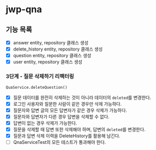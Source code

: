 # jwp-qna

## 기능 목록 
- [x] answer entity, repository 클래스 생성 
- [x] delete_history entity, repository 클래스 생성 
- [x] question entity, repository 클래스 생성 
- [x] user entity, repository 클래스 생성

### 3단계 - 질문 삭제하기 리팩터링
`QuaService.deleteQuestion()`

- [x] 질문 데이터를 완전히 삭제하는 것이 아니라 데이터의 `deleted`를 변경한다.
- [x] 로그인 사용자와 질문한 사람이 같은 경우만 삭제 가능하다. 
- [x] 질문자와 답변 글의 모든 답변자가 같은 경우 삭제가 가능하다.
- [x] 질문자와 답변자가 다른 경우 답변을 삭제할 수 없다.
- [x] 답변이 없는 경우 삭제가 가능한다. 
- [x] 질문을 삭제할 때 답변 또한 삭제해야 하며, 답변의 `deleted`를 변경한다.  
- [x] 질문과 답변 삭제 이력을 DeleteHistory를 활용해 남긴다. 
- [ ] QnaServiceTest의 모든 테스트가 통과해야 한다. 
